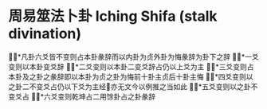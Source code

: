 # 周易筮法卜卦 Iching Shifa (stalk divination)

⋅⋅*凡卦六爻皆不变则占本卦彖辞而以内卦为贞外卦为悔彖辞为卦下之辞
⋅⋅*一爻变则以本卦变爻辞
⋅⋅*二爻变则以本卦二变爻辞占仍以上爻为主
⋅⋅*三爻变则占本卦及之卦之彖辞即以本卦为贞之卦为悔前十卦主贞后十卦主悔
⋅⋅*四爻变则以之卦二不变爻占仍以下爻为主经𫝊亦无文今以例推之当如此
⋅⋅*五爻变则以之卦不变爻占
⋅⋅*六爻变则乾坤占二用馀卦占之卦彖辞
